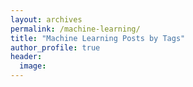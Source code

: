 ```yaml
---
layout: archives
permalink: /machine-learning/
title: "Machine Learning Posts by Tags"
author_profile: true
header:
  image:
---
```

